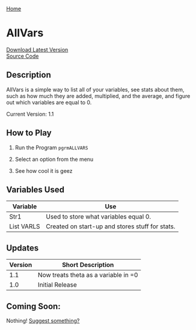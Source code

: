 [Home](http://ti84.chew.pw)

# AllVars

[Download Latest Version](ALLVARS.8xp)<br>
[Source Code](https://github.com/Chewsterchew/Ti84-Programs/blob/master/programs/allvars/source-code.txt)

## Description

AllVars is a simple way to list all of your variables, see stats about them, such as how much they are added, multiplied, and the average, and figure out which variables are equal to 0.

Current Version: 1.1

## How to Play

1) Run the Program `pgrmALLVARS`

2) Select an option from the menu

3) See how cool it is geez

## Variables Used

| Variable   | Use                                             |
| ---------- | ----------------------------------------------- |
| Str1       | Used to store what variables equal 0.           |
| List VARLS | Created on start-up and stores stuff for stats. |

## Updates

| Version | Short Description                    |
| ------- | ------------------------------------ |
| 1.1     | Now treats theta as a variable in =0 |
| 1.0     | Initial Release                      |

## Coming Soon:

Nothing! [Suggest something?](https://github.com/Chewsterchew/Ti84-Programs/issues/new)
